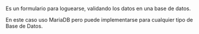Es un formulario para loguearse, validando los datos en una base de datos.

En este caso uso MariaDB pero puede implementarse para cualquier tipo de Base de Datos.

